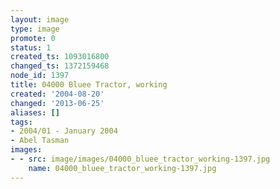 ```yaml
---
layout: image
type: image
promote: 0
status: 1
created_ts: 1093016800
changed_ts: 1372159468
node_id: 1397
title: 04000 Bluee Tractor, working
created: '2004-08-20'
changed: '2013-06-25'
aliases: []
tags:
- 2004/01 - January 2004
- Abel Tasman
images:
- - src: image/images/04000_bluee_tractor_working-1397.jpg
    name: 04000_bluee_tractor_working-1397.jpg
---
```


